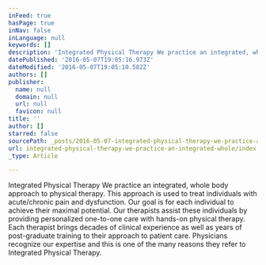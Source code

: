 ```yaml
---
inFeed: true
hasPage: true
inNav: false
inLanguage: null
keywords: []
description: 'Integrated Physical Therapy We practice an integrated, whole body approach to physical therapy. This approach is used to treat individuals with acute/chronic pain and dysfunction. Our goal is for each individual to achieve their maximal potential. Our therapists assist these individuals by providing personalized one-to-one care with hands-on physical therapy. Each therapist brings decades of clinical experience as well as years of post-graduate training to their approach to patient care. Physicians recognize our expertise and this is one of the many reasons they refer to Integrated Physical Therapy.'
datePublished: '2016-05-07T19:05:16.973Z'
dateModified: '2016-05-07T19:05:10.582Z'
authors: []
publisher:
  name: null
  domain: null
  url: null
  favicon: null
title: ''
author: []
starred: false
sourcePath: _posts/2016-05-07-integrated-physical-therapy-we-practice-an-integrated-whole.md
url: integrated-physical-therapy-we-practice-an-integrated-whole/index.html
_type: Article

---
```

Integrated Physical Therapy We practice an integrated, whole body approach to physical therapy. This approach is used to treat individuals with acute/chronic pain and dysfunction. Our goal is for each individual to achieve their maximal potential. Our therapists assist these individuals by providing personalized one-to-one care with hands-on physical therapy. Each therapist brings decades of clinical experience as well as years of post-graduate training to their approach to patient care. Physicians recognize our expertise and this is one of the many reasons they refer to Integrated Physical Therapy.